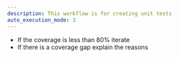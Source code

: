 ```yaml
---
description: This workflow is for creating unit tests
auto_execution_mode: 3
---
```


- If the coverage is less than 80% iterate
- If there is a coverage gap explain the reasons
